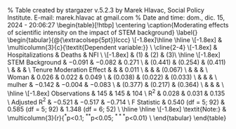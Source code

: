 
% Table created by stargazer v.5.2.3 by Marek Hlavac, Social Policy Institute. E-mail: marek.hlavac at gmail.com
% Date and time: dom., dic. 15, 2024 - 20:06:27
\begin{table}[!htbp] \centering 
  \caption{Moderating effects of scientific intensity on the impact of STEM background} 
  \label{} 
\begin{tabular}{@{\extracolsep{5pt}}lccc} 
\\[-1.8ex]\hline 
\hline \\[-1.8ex] 
 & \multicolumn{3}{c}{\textit{Dependent variable:}} \\ 
\cline{2-4} 
\\[-1.8ex] & Hospitalizations & Deaths & NFI \\ 
\\[-1.8ex] & (1) & (2) & (3)\\ 
\hline \\[-1.8ex] 
 STEM Background & $-$0.091 & $-$0.082 & 0.271 \\ 
  & (0.441) & (0.254) & (0.411) \\ 
  & & & \\ 
 Tenure Moderation Effect &  &  & 0.011 \\ 
  &  &  & (0.067) \\ 
  & & & \\ 
 Woman & 0.026 & 0.022 & 0.049 \\ 
  & (0.038) & (0.022) & (0.033) \\ 
  & & & \\ 
 mulher & $-$0.142 & $-$0.004 & $-$0.083 \\ 
  & (0.377) & (0.217) & (0.364) \\ 
  & & & \\ 
\hline \\[-1.8ex] 
Observations & 145 & 145 & 104 \\ 
R$^{2}$ & 0.028 & 0.031 & 0.135 \\ 
Adjusted R$^{2}$ & $-$0.521 & $-$0.517 & $-$0.714 \\ 
F Statistic & 0.540 (df = 5; 92) & 0.585 (df = 5; 92) & 1.348 (df = 6; 52) \\ 
\hline 
\hline \\[-1.8ex] 
\textit{Note:}  & \multicolumn{3}{r}{$^{*}$p$<$0.1; $^{**}$p$<$0.05; $^{***}$p$<$0.01} \\ 
\end{tabular} 
\end{table} 
